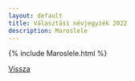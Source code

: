 ```yaml
---
layout: default
title: Választási névjegyzék 2022
description: Maroslele
---
```


{% include Maroslele.html %}

[Vissza](./)